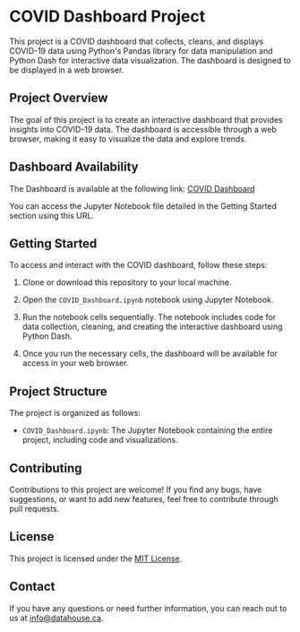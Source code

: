 # COVID Dashboard Project

This project is a COVID dashboard that collects, cleans, and displays COVID-19 data using Python's Pandas library for data manipulation and Python Dash for interactive data visualization. The dashboard is designed to be displayed in a web browser.

## Project Overview

The goal of this project is to create an interactive dashboard that provides insights into COVID-19 data. The dashboard is accessible through a web browser, making it easy to visualize the data and explore trends.

## Dashboard Availability

The Dashboard is available at the following link: [COVID Dashboard]([https://covidapi-zm9v.onrender.com](https://covid-dashboard-e74t.onrender.com))

You can access the Jupyter Notebook file detailed in the Getting Started section using this URL.

## Getting Started

To access and interact with the COVID dashboard, follow these steps:

1. Clone or download this repository to your local machine.

2. Open the `COVID_Dashboard.ipynb` notebook using Jupyter Notebook.

3. Run the notebook cells sequentially. The notebook includes code for data collection, cleaning, and creating the interactive dashboard using Python Dash.

4. Once you run the necessary cells, the dashboard will be available for access in your web browser.

## Project Structure

The project is organized as follows:

- `COVID_Dashboard.ipynb`: The Jupyter Notebook containing the entire project, including code and visualizations.

## Contributing

Contributions to this project are welcome! If you find any bugs, have suggestions, or want to add new features, feel free to contribute through pull requests.

## License

This project is licensed under the [MIT License](LICENSE).

## Contact

If you have any questions or need further information, you can reach out to us at [info@datahouse.ca](mailto:info@datahouse.ca).
